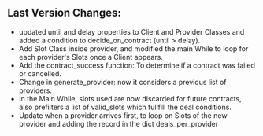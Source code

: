 ## Last Version Changes:

- updated until and delay properties to Client and Provider Classes and added a condition to decide_on_contract (until > delay).
- Add Slot Class inside provider, and modified the main While to loop for each provider's Slots once a Client appears.
- Add the contract_success function: To determine if a contract was failed or cancelled.
- Change in generate_provider: now it considers a previous list of providers.
- in the Main While, slots used are now discarded for future contracts, also prefilters a list of valid_slots which fullfill the deal conditions.
- Update when a provider arrives first, to loop on Slots of the new provider and adding the record in the dict deals_per_provider
